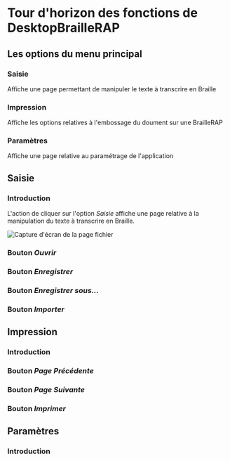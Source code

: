 # Tour d'horizon des fonctions de DesktopBrailleRAP



## Les options du menu principal

### Saisie
Affiche une page permettant de manipuler le texte à transcrire en Braille

### Impression
Affiche les options relatives à l'embossage du doument sur une BrailleRAP

### Paramètres
Affiche une page relative au paramétrage de l'application



## Saisie

### Introduction
L'action de cliquer sur l'option *Saisie* affiche une page relative à la manipulation du texte à transcrire en Braille.

![Capture d'écran de la page fichier](./IMG/forminput.jpg)

### Bouton *Ouvrir*
### Bouton *Enregistrer* 
### Bouton *Enregistrer sous...*
### Bouton *Importer*



## Impression

### Introduction


### Bouton *Page Précédente*

### Bouton *Page Suivante*

### Bouton *Imprimer*


## Paramètres

### Introduction


